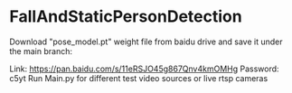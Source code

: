 # FallAndStaticPersonDetection
Download "pose_model.pt" weight file from baidu drive and save it under the main branch:

Link: https://pan.baidu.com/s/11eRSJO45g867Qnv4kmOMHg
Password: c5yt
Run Main.py for different test video sources or live rtsp cameras
